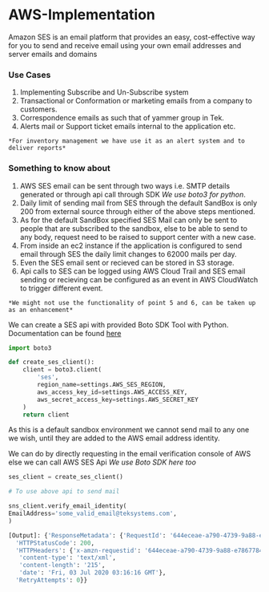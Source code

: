 # AWS-Implementation
  Amazon SES is an email platform that provides an easy, cost-effective way for you to send and receive email using your own email addresses and server emails and domains

### Use Cases
  1. Implementing Subscribe and Un-Subscribe system
  2. Transactional or Conformation or marketing emails from a company to customers.
  3. Correspondence emails as such that of yammer group in Tek.
  4. Alerts mail or Support ticket emails internal to the application etc.
    
    *For inventory management we have use it as an alert system and to deliver reports*


### Something to know about
  1. AWS SES email can be sent through two ways i.e. SMTP details generated or through api call through SDK *We use boto3 for python*.
  2. Daily limit of sending mail from SES through the default SandBox is only 200 from external source through either of the above steps mentioned.
  3. As for the default SandBox specified SES Mail can only be sent to people that are subscribed to the sandbox, else to be able to send to any body, request need to be raised to support center with a new case.
  4. From inside an ec2 instance if the application is configured to send email through SES the daily limit changes to 62000 mails per day.
  5. Even the SES email sent or recieved can be stored in S3 storage.
  6. Api calls to SES can be logged using AWS Cloud Trail and SES email sending or recieving can be configured as an event in AWS CloudWatch to trigger different event.
    
    *We might not use the functionality of point 5 and 6, can be taken up as an enhancement*


We can create a SES api with provided Boto SDK Tool with Python. Documentation can be found [here](https://boto3.amazonaws.com/v1/documentation/api/latest/reference/services/ses.html)

```python
import boto3

def create_ses_client():
    client = boto3.client(
        'ses',
        region_name=settings.AWS_SES_REGION,
        aws_access_key_id=settings.AWS_ACCESS_KEY,
        aws_secret_access_key=settings.AWS_SECRET_KEY
    )
    return client
```


As this is a default sandbox environment we cannot send mail to any one we wish, until they are added to the AWS email address identity.

We can do by directly requesting in the email verification console of AWS else we can call AWS SES Api *We use Boto SDK here too*

```python
ses_client = create_ses_client()

# To use above api to send mail

sns_client.verify_email_identity(
EmailAddress='some_valid_email@teksystems.com',
)

[Output]: {'ResponseMetadata': {'RequestId': '644eceae-a790-4739-9a88-e7867784398d',
  'HTTPStatusCode': 200,
  'HTTPHeaders': {'x-amzn-requestid': '644eceae-a790-4739-9a88-e7867784398d',
   'content-type': 'text/xml',
   'content-length': '215',
   'date': 'Fri, 03 Jul 2020 03:16:16 GMT'},
  'RetryAttempts': 0}}

```


